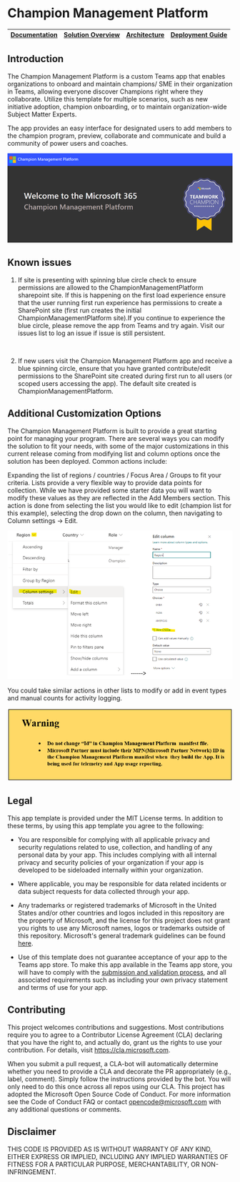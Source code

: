 # Champion Management Platform 

| [Documentation](https://github.com/Porkai-Pandian/cmp-local-10132021/wiki) | [Solution Overview](https://github.com/Porkai-Pandian/cmp-local-10132021/wiki/Solution-Overview) | [Architecture](https://github.com/Porkai-Pandian/cmp-local-10132021/wiki/Architecture) | [Deployment Guide](https://github.com/Porkai-Pandian/cmp-local-10132021/wiki/Deployment-Guide) | 
| ---- | ---- | ---- | ---- |

## Introduction
The Champion Management Platform is a custom Teams app that enables organizations to onboard and maintain champions/ SME in their organization in Teams, allowing everyone discover Champions right where they collaborate. Utilize this template for multiple scenarios, such as new initiative adoption, champion onboarding, or to maintain organization-wide Subject Matter Experts.

The app provides an easy interface for designated users to add members to the champion program, preview, collaborate and communicate and build a community of power users and coaches.  <br/>

![CMP Screen](./Images/WelcomeCMP.png)                   


## Known issues

1) If site is presenting with spinning blue circle check to ensure permissions are allowed to the ChampionManagementPlatform sharepoint site. If this is happening on the first load experience ensure that the user running first run experience has permissions to create a SharePoint site (first run creates the initial ChampionManagementPlatform site).If you continue to experience the blue circle, please remove the app from Teams and try again. Visit our issues list to log an issue if issue is still persistent. 

<br/>

2) If new users visit the Champion Management Platform app and receive a blue spinning circle, ensure that you have granted contribute/edit permissions to the SharePoint site created during first run to all users (or scoped users accessing the app). The default site created is ChampionManagementPlatform.



## Additional Customization Options

The Champion Management Platform is built to provide a great starting point for managing your program. There are several ways you can modify the solution to fit your needs, with some of the major customizations in this current release coming from modifying list and column options once the solution has been deployed. Common actions include:

Expanding the list of regions / countries / Focus Area / Groups to fit your criteria. Lists provide a very flexible way to provide data points for collection. While we have provided some starter data you will want to modify these values as they are reflected in the Add Members section. This action is done from selecting the list you would like to edit (champion list for this example), selecting the drop down on the column, then navigating to Column settings -> Edit.
<br/>

![Quick Start Guide](./Images/customization.png) 

You could take similar actions in other lists to modify or add in event types and manual counts for activity logging.
<br/>

![Quick Start Guide](./Images/WarningId.png) 
 
## Legal

This app template is provided under the MIT License terms. In addition to these terms, by using this app template you agree to the following:

- You are responsible for complying with all applicable privacy and security regulations related to use, collection, and handling of any personal data by your app. This includes complying with all internal privacy and security policies of your organization if your app is developed to be sideloaded internally within your organization.

- Where applicable, you may be responsible for data related incidents or data subject requests for data collected through your app.

- Any trademarks or registered trademarks of Microsoft in the United States and/or other countries and logos included in this repository are the property of Microsoft, and the license for this project does not grant you rights to use any Microsoft names, logos or trademarks outside of this repository. Microsoft's general trademark guidelines can be found [here](https://www.microsoft.com/en-us/legal/intellectualproperty/trademarks/usage/general.aspx).

- Use of this template does not guarantee acceptance of your app to the Teams app store. To make this app available in the Teams app store, you will have to comply with the [submission and validation process](https://docs.microsoft.com/en-us/microsoftteams/platform/concepts/deploy-and-publish/appsource/publish), and all associated requirements such as including your own privacy statement and terms of use for your app.

## Contributing

This project welcomes contributions and suggestions. Most contributions require you to agree to a Contributor License Agreement (CLA) declaring that you have the right to, and actually do, grant us the rights to use your contribution. For details, visit https://cla.microsoft.com.

When you submit a pull request, a CLA-bot will automatically determine whether you need to provide a CLA and decorate the PR appropriately (e.g., label, comment). Simply follow the instructions provided by the bot. You will only need to do this once across all repos using our CLA. This project has adopted the Microsoft Open Source Code of Conduct. For more information see the Code of Conduct FAQ or contact opencode@microsoft.com with any additional questions or comments.

## Disclaimer ###

THIS CODE IS PROVIDED AS IS WITHOUT WARRANTY OF ANY KIND, EITHER EXPRESS OR IMPLIED, INCLUDING ANY IMPLIED WARRANTIES OF FITNESS FOR A PARTICULAR PURPOSE, MERCHANTABILITY, OR NON-INFRINGEMENT.
